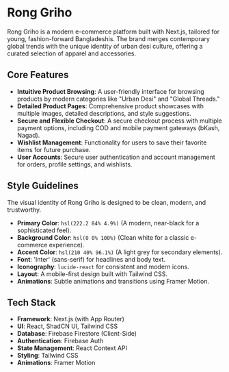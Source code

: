 # Rong Griho

Rong Griho is a modern e-commerce platform built with Next.js, tailored for young, fashion-forward Bangladeshis. The brand merges contemporary global trends with the unique identity of urban desi culture, offering a curated selection of apparel and accessories.

## Core Features

-   **Intuitive Product Browsing**: A user-friendly interface for browsing products by modern categories like "Urban Desi" and "Global Threads."
-   **Detailed Product Pages**: Comprehensive product showcases with multiple images, detailed descriptions, and style suggestions.
-   **Secure and Flexible Checkout**: A secure checkout process with multiple payment options, including COD and mobile payment gateways (bKash, Nagad).
-   **Wishlist Management**: Functionality for users to save their favorite items for future purchase.
-   **User Accounts**: Secure user authentication and account management for orders, profile settings, and wishlists.

## Style Guidelines

The visual identity of Rong Griho is designed to be clean, modern, and trustworthy.

-   **Primary Color**: `hsl(222.2 84% 4.9%)` (A modern, near-black for a sophisticated feel).
-   **Background Color**: `hsl(0 0% 100%)` (Clean white for a classic e-commerce experience).
-   **Accent Color**: `hsl(210 40% 96.1%)` (A light grey for secondary elements).
-   **Font**: 'Inter' (sans-serif) for headlines and body text.
-   **Iconography**: `lucide-react` for consistent and modern icons.
-   **Layout**: A mobile-first design built with Tailwind CSS.
-   **Animations**: Subtle animations and transitions using Framer Motion.

## Tech Stack

-   **Framework**: Next.js (with App Router)
-   **UI**: React, ShadCN UI, Tailwind CSS
-   **Database**: Firebase Firestore (Client-Side)
-   **Authentication**: Firebase Auth
-   **State Management**: React Context API
-   **Styling**: Tailwind CSS
-   **Animations**: Framer Motion
